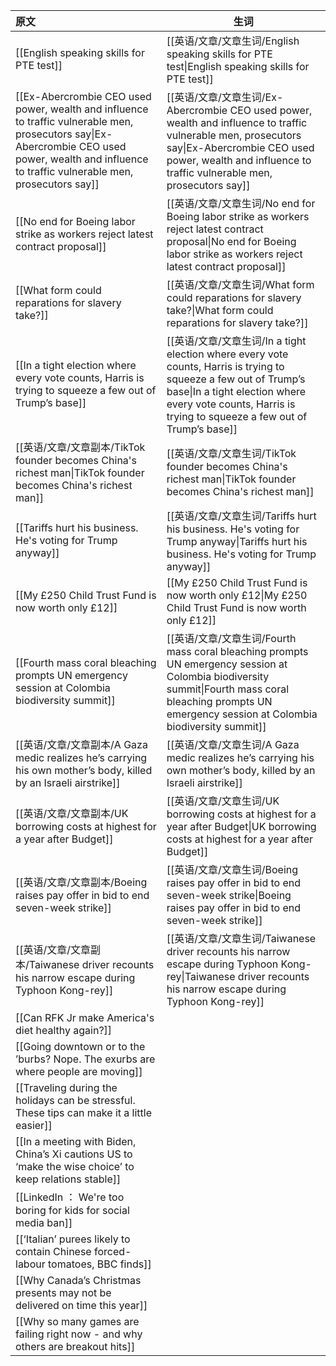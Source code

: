 

| 原文                                                                                                                                                                                                 | 生词                                                                                                                                                                                                                    |
| :------------------------------------------------------------------------------------------------------------------------------------------------------------------------------------------------- | --------------------------------------------------------------------------------------------------------------------------------------------------------------------------------------------------------------------- |
| [[English speaking skills for PTE test]]                                                                                                                                                           | [[英语/文章/文章生词/English speaking skills for PTE test\|English speaking skills for PTE test]]                                                                                                                             |
| [[Ex-Abercrombie CEO used power, wealth and influence to traffic vulnerable men, prosecutors say\|Ex-Abercrombie CEO used power, wealth and influence to traffic vulnerable men, prosecutors say]] | [[英语/文章/文章生词/Ex-Abercrombie CEO used power, wealth and influence to traffic vulnerable men, prosecutors say\|Ex-Abercrombie CEO used power, wealth and influence to traffic vulnerable men, prosecutors say]]         |
| [[No end for Boeing labor strike as workers reject latest contract proposal]]                                                                                                                      | [[英语/文章/文章生词/No end for Boeing labor strike as workers reject latest contract proposal\|No end for Boeing labor strike as workers reject latest contract proposal]]                                                   |
| [[What form could reparations for slavery take?]]                                                                                                                                                  | [[英语/文章/文章生词/What form could reparations for slavery take?\|What form could reparations for slavery take?]]                                                                                                           |
| [[In a tight election where every vote counts, Harris is trying to squeeze a few out of Trump’s base]]                                                                                             | [[英语/文章/文章生词/In a tight election where every vote counts, Harris is trying to squeeze a few out of Trump’s base\|In a tight election where every vote counts, Harris is trying to squeeze a few out of Trump’s base]] |
| [[英语/文章/文章副本/TikTok founder becomes China's richest man\|TikTok founder becomes China's richest man]]                                                                                              | [[英语/文章/文章生词/TikTok founder becomes China's richest man\|TikTok founder becomes China's richest man]]                                                                                                                 |
| [[Tariffs hurt his business. He's voting for Trump anyway]]                                                                                                                                        | [[英语/文章/文章生词/Tariffs hurt his business. He's voting for Trump anyway\|Tariffs hurt his business. He's voting for Trump anyway]]                                                                                       |
| [[My £250 Child Trust Fund is now worth only £12]]                                                                                                                                                 | [[My £250 Child Trust Fund is now worth only £12\|My £250 Child Trust Fund is now worth only £12]]                                                                                                                    |
| [[Fourth mass coral bleaching prompts UN emergency session at Colombia biodiversity summit]]                                                                                                       | [[英语/文章/文章生词/Fourth mass coral bleaching prompts UN emergency session at Colombia biodiversity summit\|Fourth mass coral bleaching prompts UN emergency session at Colombia biodiversity summit]]                     |
| [[英语/文章/文章副本/A Gaza medic realizes he’s carrying his own mother’s body, killed by an Israeli airstrike]]                                                                                           | [[英语/文章/文章生词/A Gaza medic realizes he’s carrying his own mother’s body, killed by an Israeli airstrike]]                                                                                                              |
| [[英语/文章/文章副本/UK borrowing costs at highest for a year after Budget]]                                                                                                                               | [[英语/文章/文章生词/UK borrowing costs at highest for a year after Budget\|UK borrowing costs at highest for a year after Budget]]                                                                                           |
| [[英语/文章/文章副本/Boeing raises pay offer in bid to end seven-week strike]]                                                                                                                             | [[英语/文章/文章生词/Boeing raises pay offer in bid to end seven-week strike\|Boeing raises pay offer in bid to end seven-week strike]]                                                                                       |
| [[英语/文章/文章副本/Taiwanese driver recounts his narrow escape during Typhoon Kong-rey]]                                                                                                                 | [[英语/文章/文章生词/Taiwanese driver recounts his narrow escape during Typhoon Kong-rey\|Taiwanese driver recounts his narrow escape during Typhoon Kong-rey]]                                                               |
| [[Can RFK Jr make America's diet healthy again?]]                                                                                                                                                  |                                                                                                                                                                                                                       |
| [[Going downtown or to the ’burbs? Nope. The exurbs are where people are moving]]                                                                                                                  |                                                                                                                                                                                                                       |
| [[Traveling during the holidays can be stressful. These tips can make it a little easier]]                                                                                                         |                                                                                                                                                                                                                       |
| [[In a meeting with Biden, China’s Xi cautions US to ‘make the wise choice’ to keep relations stable]]                                                                                             |                                                                                                                                                                                                                       |
| [[LinkedIn ： We're too boring for kids for social media ban]]                                                                                                                                      |                                                                                                                                                                                                                       |
| [[‘Italian’ purees likely to contain Chinese forced-labour tomatoes, BBC finds]]                                                                                                                   |                                                                                                                                                                                                                       |
| [[Why Canada’s Christmas presents may not be delivered on time this year]]                                                                                                                         |                                                                                                                                                                                                                       |
| [[Why so many games are failing right now - and why others are breakout hits]]                                                                                                                     |                                                                                                                                                                                                                       |
